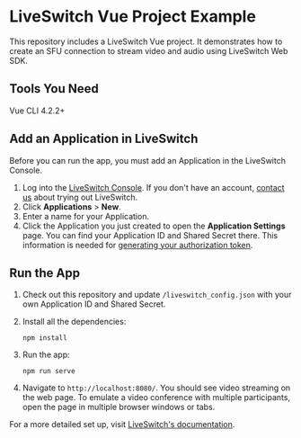 # LiveSwitch Vue Project Example

This repository includes a LiveSwitch Vue project. It demonstrates how to create an SFU connection to stream video and audio using LiveSwitch Web SDK. 

## Tools You Need

Vue CLI 4.2.2+

## Add an Application in LiveSwitch

Before you can run the app, you must add an Application in the LiveSwitch Console.

1. Log into the [LiveSwitch Console](https://console.liveswitch.io/). If you don't have an account, [contact us](mailto:sales@liveswitch.io) about trying out LiveSwitch.
1. Click **Applications** > **New**.
1. Enter a name for your Application.
1. Click the Application you just created to open the **Application Settings** page. You can find your Application ID and Shared Secret there. This information is needed for [generating your authorization token](xref:token).

## Run the App

1. Check out this repository and update `/liveswitch_config.json` with your own Application ID and Shared Secret.
1. Install all the dependencies:

   ```
   npm install
   ```

1. Run the app:

   ```
   npm run serve
   ```
1. Navigate to `http://localhost:8080/`. You should see video streaming on the web page. To emulate a video conference with multiple participants, open the page in multiple browser windows or tabs.

For a more detailed set up, visit [LiveSwitch's documentation](https://developer.liveswitch.io/liveswitch-cloud/get-started/js/set-up-a-liveswitch-vue-project.html).

